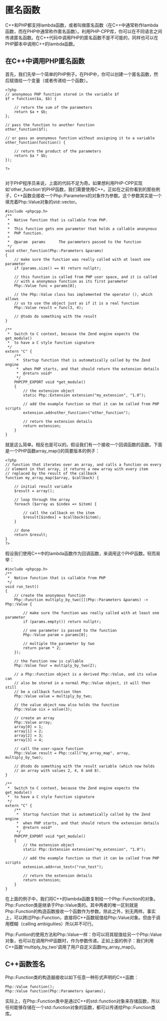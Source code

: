 # 匿名函数
C++和PHP都支持lambda函数，或者叫做匿名函数（在C++中通常称作lambda函数，而在PHP中通常称作匿名函数）。利用PHP-CPP库，你可以在不同语言之间传递匿名函数。在C++代码中调用PHP的匿名函数不是不可能的，同样也可以在PHP脚本中调用C++的lambda函数。

## 在C++中调用PHP匿名函数
首先，我们先举一个简单的PHP例子。在PHP中，你可以创建一个匿名函数，然后赋值给一个变量（或者传递给一个函数）。

```
<?php
// anonymous PHP function stored in the variable $f
$f = function($a, $b) {

    // return the sum of the parameters
    return $a + $b;
};

// pass the function to another function
other_function($f);

// or pass an anonymous function without assigning it to a variable
other_function(function() {

    // return the product of the parameters
    return $a * $b;
});

?>


```

对于PHP程序员来说，上面的代码不足为奇。如果想利用PHP-CPP实现如'other_function'的PHP函数，我们需要使用C++。正如在之前你看到的那些例子，C++函数会接收一个Php::Parameters的对象作为参数。这个参数其实是一个填充着Php::Value对象的std::vector。

```
#include <phpcpp.h>
/**
 *  Native function that is callable from PHP.
 *
 *  This function gets one parameter that holds a callable anonynous
 *  PHP function.
 *
 *  @param  params      The parameters passed to the function
 */
void other_function(Php::Parameters &params)
{
    // make sure the function was really called with at least one parameter
    if (params.size() == 0) return nullptr;

    // this function is called from PHP user space, and it is called
    // with a anonymous function as its first parameter
    Php::Value func = params[0];

    // the Php::Value class has implemented the operator (), which allows
    // us to use the object just as if it is a real function
    Php::Value result = func(3, 4);

    // @todo do something with the result
}

/**
 *  Switch to C context, because the Zend engine expects the get_module()
 *  to have a C style function signature
 */
extern "C" {
    /**
     *  Startup function that is automatically called by the Zend engine
     *  when PHP starts, and that should return the extension details
     *  @return void*
     */
    PHPCPP_EXPORT void *get_module() 
    {
        // the extension object
        static Php::Extension extension("my_extension", "1.0");

        // add the example function so that it can be called from PHP scripts
        extension.add<other_function>("other_function");

        // return the extension details
        return extension;
    }
}
```

就是这么简单。相反也是可以的。假设我们有一个接收一个回调函数的函数。下面是一个PHP函数array_map()的简要版本的例子：

```
<?php
// function that iterates over an array, and calls a function on every
// element in that array, it returns a new array with every item
// replaced by the result of the callback
function my_array_map($array, $callback) {

    // initial result variable
    $result = array();

    // loop through the array
    foreach ($array as $index => $item) {

        // call the callback on the item
        $result[$index] = $callback($item);
    }

    // done
    return $result;
}
?>
```

假设我们使用C++中的lambda函数作为回调函数，来调用这个PHP函数。轻而易举：

```
#include <phpcpp.h>
/**
 *  Native function that is callable from PHP
 */
void run_test()
{
    // create the anonymous function
    Php::Function multiply_by_two([](Php::Parameters &params) -> Php::Value {

        // make sure the function was really called with at least one parameter
        if (params.empty()) return nullptr;

        // one parameter is passed to the function
        Php::Value param = params[0];

        // multiple the parameter by two
        return param * 2;
    });

    // the function now is callable
    Php::Value four = multiply_by_two(2);

    // a Php::Function object is a derived Php::Value, and its value can 
    // also be stored in a normal Php::Value object, it will then still 
    // be a callback function then
    Php::Value value = multiply_by_two;

    // the value object now also holds the function
    Php::Value six = value(3);

    // create an array
    Php::Value array;
    array[0] = 1;
    array[1] = 2;
    array[2] = 3;
    array[3] = 4;

    // call the user-space function
    Php::Value result = Php::call("my_array_map", array, multiply_by_two);

    // @todo do something with the result variable (which now holds
    // an array with values 2, 4, 6 and 8).
}

/**
 *  Switch to C context, because the Zend engine expects the get_module()
 *  to have a C style function signature
 */
extern "C" {
    /**
     *  Startup function that is automatically called by the Zend engine
     *  when PHP starts, and that should return the extension details
     *  @return void*
     */
    PHPCPP_EXPORT void *get_module() 
    {
        // the extension object
        static Php::Extension extension("my_extension", "1.0");

        // add the example function so that it can be called from PHP scripts
        extension.add<run_test>("run_test");

        // return the extension details
        return extension;
    }
}
```

在上面的例子中，我们将C++的lambda函数复制给一个Php::Function的对象。Php::Function类是继承于Php::Value类的。其中两者的唯一区别就是Php::Function的构造函数接收一个函数作为参数。除此之外，别无两样。事实上，可以跨过Php::Function，直接将C++函数赋值给Php::Value对象。但由于调用模糊（calling ambiguities）所以并不可行。

Php::Funtion的使用方法和Php::Value一样：你可以将其赋值给另一个Php::Value对象，也可以在调用PHP函数时，作为参数传递。正如上面的例子：我们利用C++函数'multiply_by_two'调用了用户自定义函数my_array_map()。

## C++函数签名
Php::Function类的构造器接收以如下任意一种形式声明的C++函数：

```
Php::Value function();
Php::Value function(Php::Parameters &params);
```

实际上，在Php::Function类中是通过C++的std::function对象来存储函数，所以任何能够存储在一个std::function对象的函数，都可以传递给Php::Function类库。
